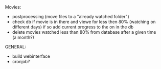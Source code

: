 Movies:

- postprocessing (move files to a "already watched folder")
- check db if movie is in there and viewe for less then 80% (watching on different days) if so add current progress to the on in the db
- delete movies watched less than 80% from database after a given time (a month?)


GENERAL:

- build webinterface
- cronjob?